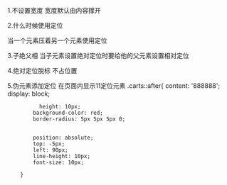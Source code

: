 1.不设置宽度  宽度默认由内容撑开

2.什么时候使用定位

当一个元素压着另一个元素使用定位

3.子绝父相
当子元素设置绝对定位时要给他的父元素设置相对定位

4.绝对定位脱标  不占位置

5.伪元素添加定位  在页面内显示11定位元素
    .carts::after{
            content: '888888';
            display: block;

              height: 10px;
            background-color: red;
            border-radius: 5px 5px 5px 0;


            position: absolute;
            top: -5px;
            left: 90px;
            line-height: 10px;
            font-size: 10px;

        }
     